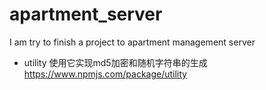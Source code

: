 # apartment_server
I am try to finish a project to apartment management server

-  utility 
使用它实现md5加密和随机字符串的生成
https://www.npmjs.com/package/utility


